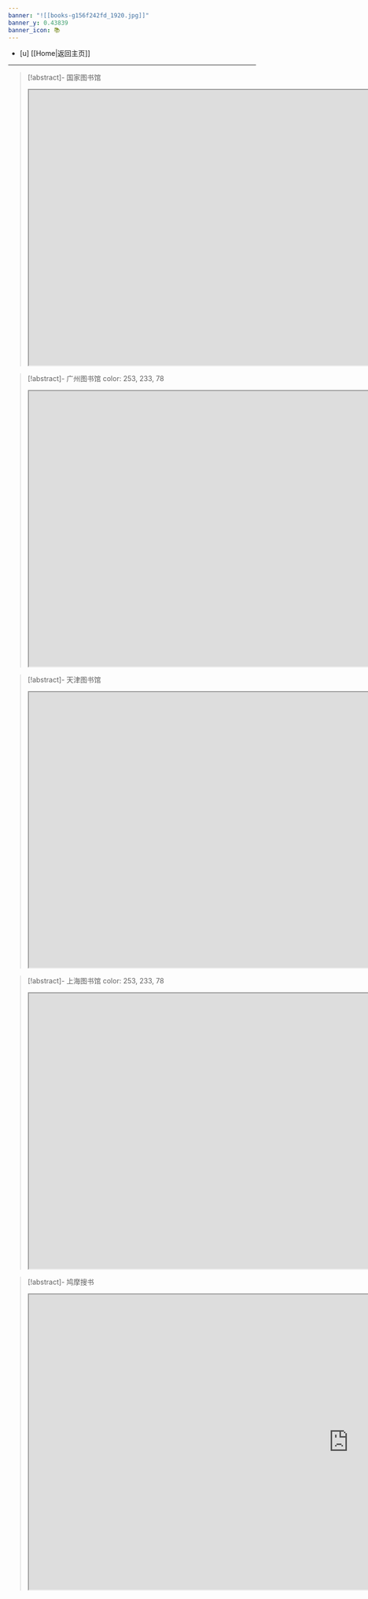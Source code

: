 ```yaml
---
banner: "![[books-g156f242fd_1920.jpg]]"
banner_y: 0.43839
banner_icon: 📚
---
```



- [u]  [[Home|返回主页]] 
---


> [!abstract]- 国家图书馆
> 
> <iframe src="http://read.nlc.cn/advanceSearch/allRes?searchWord=活着" width="1500" height="560"> </iframe>  
> 

> [!abstract]- 广州图书馆
> color: 253, 233, 78
> 
> <iframe src="http://opac.gzlib.org.cn/opac/search?" width="1600" height="560"> </iframe>  
> 


> [!abstract]- 天津图书馆
> 
> <iframe src="http://opacwh.tjl.tj.cn:8991/F/ELXU88B6ITXIDSCVDCRI1XN2JNRDSL1D7MSSENBKYPIA1DBYUN-16170?func=find-b&find_code=WRD&request=9787213086762&local_base=TJL01" width="1600" height="560"> </iframe>  
> 


> [!abstract]- 上海图书馆
> color: 253, 233, 78
> 
> <iframe src="https://vufind.library.sh.cn/Search/Results?" width="1600" height="560"> </iframe>  
> 




> [!abstract]- 鸠摩搜书
> 
> <iframe src="https://www.jiumodiary.com" width="1300" height="600"> </iframe>  
> 

